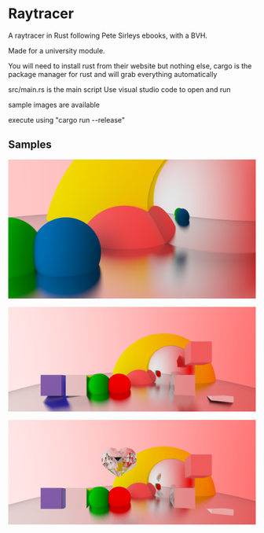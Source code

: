 # Raytracer
A raytracer in Rust following Pete Sirleys ebooks, with a BVH.

Made for a university module.

You will need to install rust from their website but nothing else, cargo is the package manager for rust and will grab everything automatically

src/main.rs is the main script
Use visual studio code to open and run

sample images are available

execute using "cargo run --release"

## Samples

![](https://github.com/Zephilinox/Raytracer/blob/master/example-images/frame-s-512.png)

![](https://github.com/Zephilinox/Raytracer/blob/master/example-images/frame0nobvh.png)

![](https://github.com/Zephilinox/Raytracer/blob/master/example-images/frame0heart.png)
